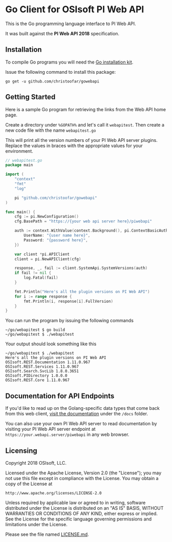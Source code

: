 # Go Client for OSIsoft PI Web API

This is the Go programming language interface to PI Web API.

It was built against the **PI Web API 2018** specification.

## Installation

To compile Go programs you will need the [Go installation kit](https://golang.org/dl/).

Issue the following command to install this package:

```
go get -u github.com/christoofar/gowebapi
```

## Getting Started

Here is a sample Go program for retrieving the links from the Web API home page.  

Create a directory under `%GOPATH%` and let's call it `webapitest`.   Then create a new code file with the name `webapitest.go`

This will print all the version numbers of your PI Web API server plugins.  Replace the values in braces with the appropriate values for your environment.

```go
// webapitest.go
package main

import (
	"context"
	"fmt"
	"log"

	pi "github.com/christoofar/gowebapi"
)

func main() {
	cfg := pi.NewConfiguration()
	cfg.BasePath = "https://{your web api server here}/piwebapi"

	auth := context.WithValue(context.Background(), pi.ContextBasicAuth, pi.BasicAuth{
		UserName: "{user name here}",
		Password: "{password here}",
	})

	var client *pi.APIClient
	client = pi.NewAPIClient(cfg)

	response, _, fail := client.SystemApi.SystemVersions(auth)
	if fail != nil {
		log.Fatal(fail)
	}

	fmt.Println("Here's all the plugin versions on PI Web API")
	for i := range response {
		fmt.Println(i, response[i].FullVersion)
	}
}
```

You can run the program by issuing the following commands

```
~/go/webapitest $ go build
~/go/webapitest $ ./webapitest
```

Your output should look something like this

```
~/go/webapitest $ ./webapitest 
Here's all the plugin versions on PI Web API
OSIsoft.REST.Documentation 1.11.0.967
OSIsoft.REST.Services 1.11.0.967
OSIsoft.Search.SvcLib 1.8.0.3651
OSIsoft.PIDirectory 1.0.0.0
OSIsoft.REST.Core 1.11.0.967
```

## Documentation for API Endpoints

If you'd like to read up on the Golang-specific data types that come back from this web client, [visit the documentation](/docs/README.md) under the `/docs` folder.

You can also use your own PI Web API server to read documentation by visiting your PI Web API server endpoint at `https://your.webapi.server/piwebapi` in any web browser.

## Licensing
Copyright 2018 OSIsoft, LLC.

Licensed under the Apache License, Version 2.0 (the "License"); you may not use this file except in compliance with the License. You may obtain a copy of the License at

`
   http://www.apache.org/licenses/LICENSE-2.0
`

Unless required by applicable law or agreed to in writing, software distributed under the License is distributed on an "AS IS" BASIS, WITHOUT WARRANTIES OR CONDITIONS OF ANY KIND, either express or implied. See the License for the specific language governing permissions and limitations under the License.

Please see the file named [LICENSE.md](LICENSE.md).

